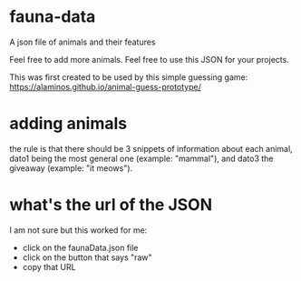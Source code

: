 # fauna-data
A json file of animals and their features

Feel free to add more animals.
Feel free to use this JSON for your projects.



This was first created to be used by this simple guessing game: https://alaminos.github.io/animal-guess-prototype/

# adding animals
the rule is that there should be 3 snippets of information about each animal, 
dato1 being the most general one (example: "mammal"), and dato3 the giveaway (example: "it meows").

# what's the url of the JSON
I am not sure but this worked for me: 
* click on the faunaData.json file
* click on the button that says "raw"
* copy that URL
